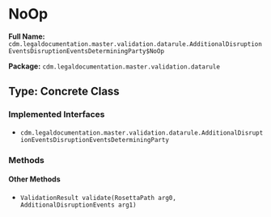 # NoOp

**Full Name:** `cdm.legaldocumentation.master.validation.datarule.AdditionalDisruptionEventsDisruptionEventsDeterminingParty$NoOp`

**Package:** `cdm.legaldocumentation.master.validation.datarule`

## Type: Concrete Class

### Implemented Interfaces

- `cdm.legaldocumentation.master.validation.datarule.AdditionalDisruptionEventsDisruptionEventsDeterminingParty`

### Methods

#### Other Methods

- `ValidationResult validate(RosettaPath arg0, AdditionalDisruptionEvents arg1)`

